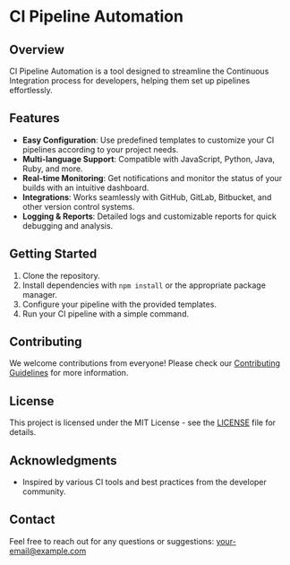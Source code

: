 # CI Pipeline Automation

## Overview
CI Pipeline Automation is a tool designed to streamline the Continuous Integration process for developers, helping them set up pipelines effortlessly.

## Features
- **Easy Configuration**: Use predefined templates to customize your CI pipelines according to your project needs.
- **Multi-language Support**: Compatible with JavaScript, Python, Java, Ruby, and more.
- **Real-time Monitoring**: Get notifications and monitor the status of your builds with an intuitive dashboard.
- **Integrations**: Works seamlessly with GitHub, GitLab, Bitbucket, and other version control systems.
- **Logging & Reports**: Detailed logs and customizable reports for quick debugging and analysis.

## Getting Started
1. Clone the repository.
2. Install dependencies with `npm install` or the appropriate package manager.
3. Configure your pipeline with the provided templates.
4. Run your CI pipeline with a simple command.

## Contributing
We welcome contributions from everyone! Please check our [Contributing Guidelines](CONTRIBUTING.md) for more information.

## License
This project is licensed under the MIT License - see the [LICENSE](LICENSE) file for details.

## Acknowledgments
- Inspired by various CI tools and best practices from the developer community.

## Contact
Feel free to reach out for any questions or suggestions: [your-email@example.com](mailto:your-email@example.com)
